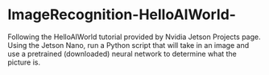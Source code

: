 # ImageRecognition-HelloAIWorld-

Following the HelloAIWorld tutorial provided by Nvidia Jetson Projects page. Using the Jetson Nano, run a Python script that will take in an image and use a pretrained (downloaded) neural network to determine what the picture is.
